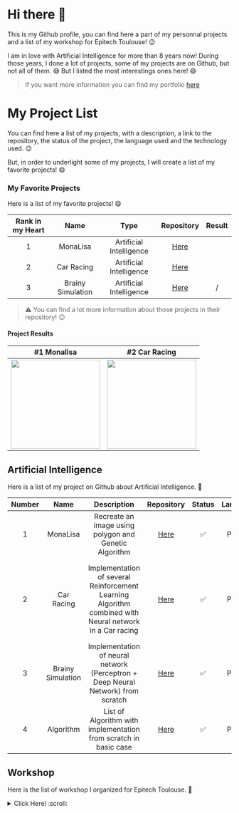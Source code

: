 # Hi there 👋

This is my Github profile, you can find here a part of my personnal projects and a list of my workshop for Epitech Toulouse! :wink:

I am in love with Artificial Intelligence for more than 8 years now! During those years, I done a lot of projects, some of my projects are on Github, but not all of them. :sweat_smile: But I listed the most interestings ones here! :smile:

> If you want more information you can find my portfolio [here](https://nathan-hoche.github.io/)

# My Project List

You can find here a list of my projects, with a description, a link to the repository, the status of the project, the language used and the technology used. :wink:

But, in order to underlight some of my projects, I will create a list of my favorite projects! :smile:

### My Favorite Projects

Here is a list of my favorite projects! :smile:

| Rank in my Heart | Name | Type | Repository | Result |
|:----------------:|:----:|:----:|:----------:|:------:|
| 1 | MonaLisa | Artificial Intelligence | [Here](https://github.com/nathan-hoche/MonaLisa) | |
| 2 | Car Racing | Artificial Intelligence | [Here](https://github.com/nathan-hoche/CarRacing) |
| 3 | Brainy Simulation | Artificial Intelligence | [Here](https://github.com/nathan-hoche/BrainySimulation) | / |

> :warning: You can find a lot more information about those projects in their repository! :wink:

#### Project Results

| #1 Monalisa | #2 Car Racing |
|-------------|---------------|
| <img src="https://github.com/nathan-hoche/MonaLisa/blob/main/gif/logo-60fps.gif" width="200"/>  | <img src="https://github.com/nathan-hoche/CarRacing/blob/main/img/gif/FullyConnected_Genetic.gif" width="200"/> 

## Artificial Intelligence

Here is a list of my project on Github about Artificial Intelligence. :robot:

| Number | Name | Description | Repository | Status | Language | Technology |
|:------:|:----:|:-----------:|:----------:|:------:|:--------:|:----------:|
| 1 | MonaLisa | Recreate an image using polygon and Genetic Algorithm | [Here](https://github.com/nathan-hoche/MonaLisa) | :white_check_mark: | Python | Genetic Algorithm |
| 2 | Car Racing | Implementation of several Reinforcement Learning Algorithm combined with Neural network in a Car racing | [Here](https://github.com/nathan-hoche/CarRacing) | :white_check_mark: | Python | Genetic Algorithm, DQN, Neat, DDPG / CNN, Neural Network, Kmeans / numpy |
| 3 | Brainy Simulation | Implementation of neural network (Perceptron + Deep Neural Network) from scratch | [Here](https://github.com/nathan-hoche/BrainySimulation) | :white_check_mark: | Python | numpy, matplotlib |
| 4 | Algorithm | List of Algorithm with implementation from scratch in basic case | [Here](https://github.com/nathan-hoche/Algorithm) | :white_check_mark: | Python | ... |


## Workshop

Here is the list of workshop I organized for Epitech Toulouse. :school:

<details>
<summary>Click Here! :scroll:</summary>
<!--All you need is a blank line-->

| Number | Name | Description | Repository | Status | Language | Technology | Year of Organization |
|:------:|:----:|:-----------:|:----------:|:------:|:--------:|:----------:|:--------------------:|
| 1 | Workshop IA Pong | Create a Pong IA | [Here](https://github.com/nathan-hoche/Worshop_IA_Pong) | :white_check_mark: | Python | pygame | 2020 |
| 2 | Workshop Pacman | Create Pacman's Ghost IA | [Here](https://github.com/nathan-hoche/WorkshopPacman) | :white_check_mark: | Python | pygame | 2020 |
| 3 | Introduction to Python libraries for Data Science | Introduction to Numpy, Pandas and Matplotlib | [Here](https://github.com/nathan-hoche/Workshop-2024) | :white_check_mark: | Python | numpy, pandas, matplotlib, seaborn | 2024 |
| 4 | Clustering Classification | Presentation of clustering classification techniques, as well as the use of data processing techniques | [Here](https://github.com/nathan-hoche/Workshop-2024) | :white_check_mark: | Python | numpy, pandas, matplotlib, seaborn, sklearn | 2024 |
| 5 | Decision Tree | Implementation and use of decision trees through the Titanic problem | [Here](https://github.com/nathan-hoche/Workshop-2024) | :white_check_mark: | Python | numpy, pandas, matplotlib, seaborn, sklearn | 2024 |
| 6 | Genetic Algorithm, an universal algorithm | Implementation of a genetic algorithm to find a solution to the travelsman problem | [Here](https://github.com/nathan-hoche/Workshop-2024) | :white_check_mark: | Python | / | 2024 |
| 7 | Genetic Programming | Implementation of a genetic algorithm to solve complex problems via openai gym | [Here](https://github.com/nathan-hoche/Workshop-2024) | :white_check_mark: | Python | openAI gymnasium | 2024 |
| 8 | Deep Learning for Image Processing | Discover big data management techniques using the MNIST and Cifar10 datasets  | [Here](https://github.com/nathan-hoche/Workshop-2024) | :white_check_mark: | Python | keras, pandas, matplotlib | 2024 |
| 9 | Natural Language Processing | Discover the techniques involved in creating a chatbot | [Here](https://github.com/nathan-hoche/Workshop-2024) | :white_check_mark: | Python | nltk, keras | 2024 |
| 10 | Generative Adversarial Network | Discovering GANs to use them for image generation | [Here](https://github.com/nathan-hoche/Workshop-2024) | :white_check_mark: | Python | keras | 2024 |
| 11 | Create a bot discord in python | Create a bot discord in python | [Here](https://github.com/nathan-hoche/Workshop-Bot-Discord/blob/master/Workshop-bot-discord.md) | :white_check_mark: | Python | discord api | 2020 |
| 12 | One week to create a blog | Create a blog in one week | [Here](https://github.com/nathan-hoche/One-Week-blog-creation) (In French) | :white_check_mark: | Python | HTML, CSS, JS |
| 13 | Basic webscraping in python | Basic webscraping in python | [Here](https://github.com/nathan-hoche/Workshop_WebScraping_Python) | :white_check_mark: | Python | requests, beautifulsoup | 2020/2021/2023 |
| 14 | Basic crawling in python | Basic crawling in python | [Here](https://github.com/nathan-hoche/Workshop_crawling) | :white_check_mark: | Python | requests, beautifulsoup | 2020/2021/2023 |
| 15 | WebScraping using Selenium Python | WebScraping using Selenium Python | [Here](https://github.com/nathan-hoche/Workshop-WebScraping-Dynamic) | :white_check_mark: | Python | selenium | 2021/2021/2023 |
</details>

